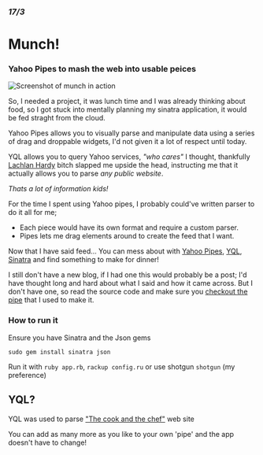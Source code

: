 ### _17/3_

# Munch!
### Yahoo Pipes to mash the web into usable peices

![Screenshot of munch in action](http://img.skitch.com/20090317-feqdwrumg4ktwciccyiwkidf8g.jpg)

So, I needed a project, it was lunch time and I was already thinking about food, so I got
stuck into mentally planning my sinatra application, it would be fed straght from the cloud.

Yahoo Pipes allows you to visually parse and manipulate data using a series of drag and droppable
widgets, I'd not given it a lot of respect until today. 

YQL allows you to query Yahoo services, _"who cares"_ I  thought, thankfully [Lachlan Hardy](http://lachstock.com.au/) bitch slapped me upside the head, instructing me that it actually allows you to parse *any public website*.

_Thats a lot of information kids!_

For the time I spent using Yahoo pipes, I probably could've written parser to do it all for me;
  
  * Each piece would have its own format and require a custom parser.
  * Pipes lets me drag elements around to create the feed that I want.

Now that I have said feed... You can mess about with [Yahoo Pipes](http://pipes.yahoo.com/pipes/), [YQL](http://developer.yahoo.com/yql/), [Sinatra](http://www.sinatrarb.com/) and find something to make for dinner!

I still don't have a new blog, if I had one this would probably be a post; I'd have thought long and hard about what I said and how it came across. But I don't have one, so read the source code and make sure you [checkout the pipe](http://pipes.yahoo.com/pipes/pipe.info?_id=e24258e68f6016bb6137f737552a203e) that I used to make it.

### How to run it

Ensure you have Sinatra and the Json gems

    sudo gem install sinatra json

Run it with `ruby app.rb`, `rackup config.ru` or use shotgun `shotgun` (my preference)


## YQL?

YQL was used to parse ["The cook and the chef"](http://www.abc.net.au/tv/cookandchef/) web site

You can add as many more as you like to your own 'pipe' and the app doesn't have to change!
